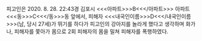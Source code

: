 피고인은 2020. 8. 28. 22:43경 김포시 <<<아파트>>>B<<</아파트>>> 아파트 <<<동>>>C<<</동>>>동 앞에서, 피해자 <<<내국인이름>>>D<<</내국인이름>>>(남, 당시 27세)가 뛰기를 하다가 피고인의 강아지를 놀라게 했다고 생각하며 화가 나, 피해자를 쫓아가 몸으로 2회 피해자의 몸을 밀쳐 피해자를 폭행하였다.
